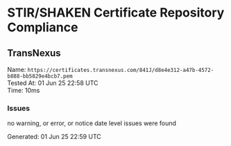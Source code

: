 # STIR/SHAKEN Certificate Repository Compliance

## TransNexus

Name: `https://certificates.transnexus.com/841J/d8e4e312-a47b-4572-b888-bb5829e4bcb7.pem`\
Tested At: 01 Jun 25 22:58 UTC\
Time: 10ms

### Issues

no warning, or error, or notice date level issues were found

Generated: 01 Jun 25 22:59 UTC